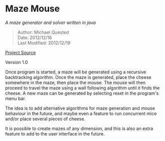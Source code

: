 Maze Mouse
==========  
*A maze generator and solver written in java*


> Author: Michael Quested  
> Date: 2012/12/16  
> Last Modified:  2012/12/19

[Project Source]

Version 1.0

Once program is started, a maze will be generated using a recursive backtracking algorithm. 
Once the maze is generated, place the cheese somewhere in the maze, then place the mouse. 
The mouse will then proceed to travel the maze using a wall following algorithm until it 
finds the cheese. A new maze can be generated by selecting reset in the program's menu bar.

The idea is to add alternative algorithms for maze generation and mouse behaviour in the 
future, and maybe even a feature to run concurrent mice and/or place several pieces of 
cheese.

It is possible to create mazes of any dimension, and this is also an extra feature to add to 
the user interface in the future.

[Project Source]: https://github.com/mdq3/maze-mouse.git

